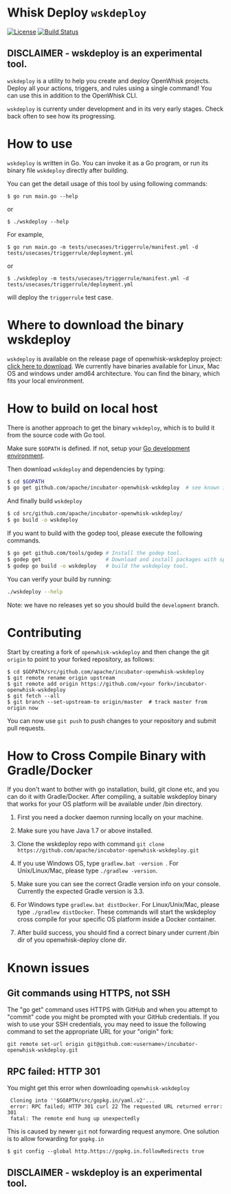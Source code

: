# Whisk Deploy `wskdeploy`

[![License](https://img.shields.io/badge/license-Apache--2.0-blue.svg)](http://www.apache.org/licenses/LICENSE-2.0)
[![Build Status](https://travis-ci.org/apache/incubator-openwhisk-wskdeploy.svg?branch=master)](https://travis-ci.org/apache/incubator-openwhisk-wskdeploy)

DISCLAIMER - wskdeploy is an experimental tool.
-----------------------------------------------


`wskdeploy` is a utility to help you create and deploy OpenWhisk projects. Deploy all your actions, triggers, and rules using a single command! You can use this in addition to the OpenWhisk CLI.

`wskdeploy` is currenty under development and in its very early stages.  Check back often to see how its progressing.

# How to use
`wskdeploy` is written in Go. You can invoke it as a Go program, or run its binary file `wskdeploy` directly after building.

You can get the detail usage of this tool by using following commands:

```
$ go run main.go --help
```

or

```
$ ./wskdeploy --help
```

For example,

```
$ go run main.go -m tests/usecases/triggerrule/manifest.yml -d tests/usecases/triggerrule/deployment.yml
```

or

```
$ ./wskdeploy -m tests/usecases/triggerrule/manifest.yml -d tests/usecases/triggerrule/deployment.yml
```

will deploy the `triggerrule` test case.

# Where to download the binary wskdeploy
`wskdeploy` is available on the release page of openwhisk-wskdeploy project: [click here to download](https://github.com/apache/incubator-openwhisk-wskdeploy/releases).
We currently have binaries available for Linux, Mac OS and windows under amd64 architecture. You can find the binary, which fits your local environment.


# How to build on local host
There is another approach to get the binary `wskdeploy`, which is to build it from the source code with Go tool.

Make sure `$GOPATH` is defined. If not, setup your [Go development environment](https://golang.org/doc/code.html).

Then download `wskdeploy` and dependencies by typing:

```sh
$ cd $GOPATH
$ go get github.com/apache/incubator-openwhisk-wskdeploy  # see known issues below if you get an error
```

And finally build `wskdeploy`

```sh
$ cd src/github.com/apache/incubator-openwhisk-wskdeploy/
$ go build -o wskdeploy
```

If you want to build with the godep tool, please execute the following commands.

```sh
$ go get github.com/tools/godep # Install the godep tool.
$ godep get                     # Download and install packages with specified dependencies.
$ godep go build -o wskdeploy   # build the wskdeploy tool.
```

You can verify your build by running:

```sh
./wskdeploy --help
```

Note: we have no releases yet so you should build the `development` branch.

# Contributing

Start by creating a fork of `openwhisk-wskdeploy` and then change the git `origin` to point to
your forked repository, as follows:

```
$ cd $GOPATH/src/github.com/apache/incubator-openwhisk-wskdeploy
$ git remote rename origin upstream
$ git remote add origin https://github.com/<your fork>/incubator-openwhisk-wskdeploy
$ git fetch --all
$ git branch --set-upstream-to origin/master  # track master from origin now
```

You can now use `git push` to push changes to your repository and submit pull requests.

# How to Cross Compile Binary with Gradle/Docker
If you don't want to bother with go installation, build, git clone etc, and you can do it with Gradle/Docker.
After compiling, a suitable wskdeploy binary that works for your OS platform will be available under /bin directory.

1. First you need a docker daemon running locally on your machine.

2. Make sure you have Java 1.7 or above installed.

3. Clone the wskdeploy repo with command ```git clone https://github.com/apache/incubator-openwhisk-wskdeploy.git```

4. If you use Windows OS, type ```gradlew.bat -version ```. For Unix/Linux/Mac, please type ```./gradlew -version```.

5. Make sure you can see the correct Gradle version info on your console. Currently the expected Gradle
version is 3.3.

6. For Windows type ```gradlew.bat distDocker```. For Linux/Unix/Mac, please type ```./gradlew distDocker```. These
commands will start the wskdeploy cross compile for your specific OS platform inside a Docker container.

7. After build success, you should find a correct binary under current /bin dir of you openwhisk-deploy clone dir.


# Known issues

## Git commands using HTTPS, not SSH

The "go get" command uses HTTPS with GitHub and when you attempt to "commit" code you might be prompted with your GitHub credentials.  If you wish to use your SSH credentials, you may need to issue the following command to set the appropriate URL for your "origin" fork:

```
git remote set-url origin git@github.com:<username>/incubator-openwhisk-wskdeploy.git
```

## RPC failed: HTTP 301

You might get this error when downloading `openwhisk-wskdeploy`

     Cloning into ''$GOAPTH/src/gopkg.in/yaml.v2'...
     error: RPC failed; HTTP 301 curl 22 The requested URL returned error: 301
     fatal: The remote end hung up unexpectedly

This is caused by newer `git` not forwarding request anymore. One solution is to allow forwarding for `gopkg.in`

```
$ git config --global http.https://gopkg.in.followRedirects true
```

DISCLAIMER - wskdeploy is an experimental tool.
-----------------------------------------------
